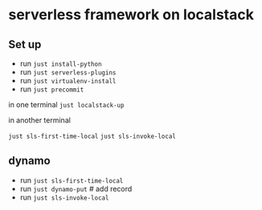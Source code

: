 # serverless framework on localstack


## Set up

- run `just install-python`
- run `just serverless-plugins`
- run `just virtualenv-install`
- run `just precommit`

in one terminal
`just localstack-up`

in another terminal

`just sls-first-time-local`
`just sls-invoke-local`

## dynamo

- run `just sls-first-time-local`
- run `just dynamo-put` # add record
- run `just sls-invoke-local`

